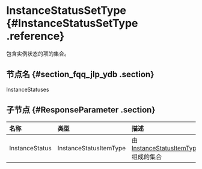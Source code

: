 # InstanceStatusSetType {#InstanceStatusSetType .reference}

包含实例状态的项的集合。

## 节点名 {#section_fqq_jlp_ydb .section}

InstanceStatuses

## 子节点 {#ResponseParameter .section}

|名称|类型|描述|
|:-|:-|:-|
|InstanceStatus|InstanceStatusItemType|由[InstanceStatusItemType](cn.zh-CN/API参考/数据类型/InstanceStatusItemType.md#)组成的集合|

